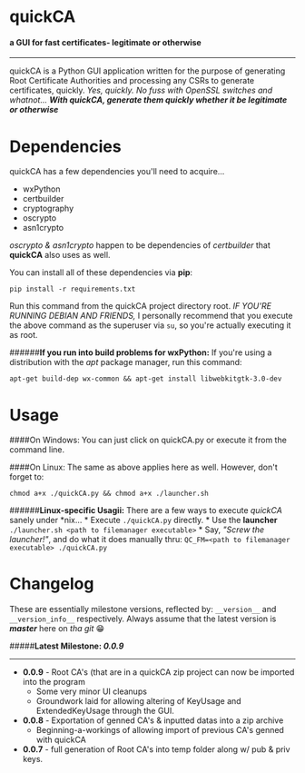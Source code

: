 # **quickCA**
#### a GUI for fast certificates- legitimate or otherwise
---

quickCA is a Python GUI application written for the purpose of generating Root Certificate Authorities and processing any CSRs to generate certificates, quickly. *Yes, quickly. No fuss with OpenSSL switches and whatnot... __With quickCA, generate them quickly whether it be legitimate or otherwise__* 

Dependencies
============

quickCA has a few dependencies you'll need to acquire...

 * wxPython
 * certbuilder
 * cryptography
 * oscrypto
 * asn1crypto

*oscrypto & asn1crypto* happen to be dependencies of *certbuilder* that __quickCA__ also uses as well.

You can install all of these dependencies via **pip**:

    pip install -r requirements.txt 

Run this command from the quickCA project directory root. *IF YOU'RE RUNNING DEBIAN AND FRIENDS,* I personally recommend that you execute the above command as the superuser via ```su```, so you're actually executing it as root.

######**If you run into build problems for wxPython:**
If you're using a distribution with the *apt* package manager, run this command:

    apt-get build-dep wx-common && apt-get install libwebkitgtk-3.0-dev 

Usage
============
####On Windows:
You can just click on quickCA.py or execute it from the command line.

####On Linux:
The same as above applies here as well. However, don't forget to:
	

    chmod a+x ./quickCA.py && chmod a+x ./launcher.sh

######**Linux-specific Usagii:**
There are a few ways to execute *quickCA* sanely under \*nix...
	* Execute ```./quickCA.py``` directly.
	* Use the __launcher__ ```./launcher.sh <path to filemanager executable>```
	* Say, *"Screw the launcher!"*, and do what it does manually thru: ```QC_FM=<path to filemanager executable> ./quickCA.py```

Changelog
============
These are essentially milestone versions, reflected by:  ```__version__``` and ```__version_info__``` respectively. Always assume that the latest version is ***master*** here on *tha git*  :grin:

#####**Latest Milestone: *0.0.9***

----------


* __0.0.9__ \- Root CA's (that are in a quickCA zip project can now be imported into the program
	* Some very minor UI cleanups
	* Groundwork laid for allowing altering of KeyUsage and ExtendedKeyUsage through the GUI.
* __0.0.8__ \- Exportation of genned CA's & inputted datas into a zip archive
	* Beginning-a-workings of allowing import of previous CA's genned with quickCA
* __0.0.7__ \- full generation of Root CA's into temp folder along w/ pub & priv keys.
